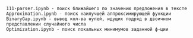 

	111-parser.ipynb - поиск ближайшего по значению предложения в тексте	
	Approximation.ipynb	- поиск наилучшей аппроксимирующей функции
	BinaryGap.ipynb	- вывод кол-ва нулей, идущих подряд в двоичном представлении случайного числа
	Optimization.ipynb - поиск локальных минимумов заданной ф-ции
